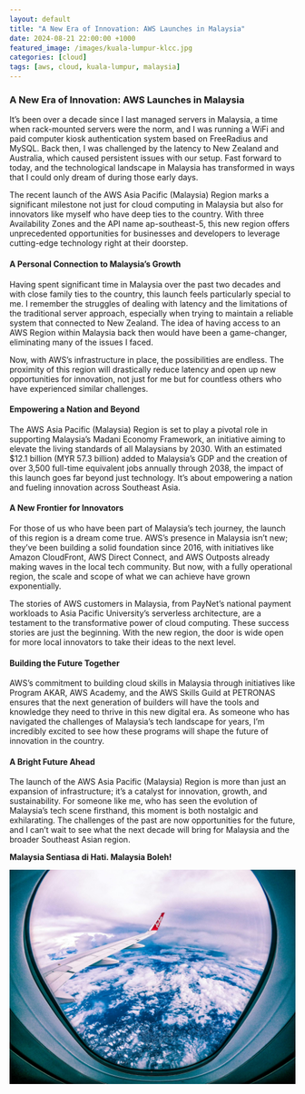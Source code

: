 ```yaml
---
layout: default
title: "A New Era of Innovation: AWS Launches in Malaysia"
date: 2024-08-21 22:00:00 +1000
featured_image: /images/kuala-lumpur-klcc.jpg
categories: [cloud]
tags: [aws, cloud, kuala-lumpur, malaysia]
---
```


### A New Era of Innovation: AWS Launches in Malaysia

It’s been over a decade since I last managed servers in Malaysia, a time when rack-mounted servers were the norm, and I was running a WiFi and paid computer kiosk authentication system based on FreeRadius and MySQL. Back then, I was challenged by the latency to New Zealand and Australia, which caused persistent issues with our setup. Fast forward to today, and the technological landscape in Malaysia has transformed in ways that I could only dream of during those early days.

The recent launch of the AWS Asia Pacific (Malaysia) Region marks a significant milestone not just for cloud computing in Malaysia but also for innovators like myself who have deep ties to the country. With three Availability Zones and the API name ap-southeast-5, this new region offers unprecedented opportunities for businesses and developers to leverage cutting-edge technology right at their doorstep.

#### A Personal Connection to Malaysia’s Growth

Having spent significant time in Malaysia over the past two decades and with close family ties to the country, this launch feels particularly special to me. I remember the struggles of dealing with latency and the limitations of the traditional server approach, especially when trying to maintain a reliable system that connected to New Zealand. The idea of having access to an AWS Region within Malaysia back then would have been a game-changer, eliminating many of the issues I faced.

Now, with AWS’s infrastructure in place, the possibilities are endless. The proximity of this region will drastically reduce latency and open up new opportunities for innovation, not just for me but for countless others who have experienced similar challenges.

#### Empowering a Nation and Beyond

The AWS Asia Pacific (Malaysia) Region is set to play a pivotal role in supporting Malaysia’s Madani Economy Framework, an initiative aiming to elevate the living standards of all Malaysians by 2030. With an estimated $12.1 billion (MYR 57.3 billion) added to Malaysia’s GDP and the creation of over 3,500 full-time equivalent jobs annually through 2038, the impact of this launch goes far beyond just technology. It’s about empowering a nation and fueling innovation across Southeast Asia.

#### A New Frontier for Innovators

For those of us who have been part of Malaysia’s tech journey, the launch of this region is a dream come true. AWS’s presence in Malaysia isn’t new; they’ve been building a solid foundation since 2016, with initiatives like Amazon CloudFront, AWS Direct Connect, and AWS Outposts already making waves in the local tech community. But now, with a fully operational region, the scale and scope of what we can achieve have grown exponentially.

The stories of AWS customers in Malaysia, from PayNet’s national payment workloads to Asia Pacific University’s serverless architecture, are a testament to the transformative power of cloud computing. These success stories are just the beginning. With the new region, the door is wide open for more local innovators to take their ideas to the next level.

#### Building the Future Together

AWS’s commitment to building cloud skills in Malaysia through initiatives like Program AKAR, AWS Academy, and the AWS Skills Guild at PETRONAS ensures that the next generation of builders will have the tools and knowledge they need to thrive in this new digital era. As someone who has navigated the challenges of Malaysia’s tech landscape for years, I’m incredibly excited to see how these programs will shape the future of innovation in the country.

#### A Bright Future Ahead

The launch of the AWS Asia Pacific (Malaysia) Region is more than just an expansion of infrastructure; it’s a catalyst for innovation, growth, and sustainability. For someone like me, who has seen the evolution of Malaysia’s tech scene firsthand, this moment is both nostalgic and exhilarating. The challenges of the past are now opportunities for the future, and I can’t wait to see what the next decade will bring for Malaysia and the broader Southeast Asian region.

**Malaysia Sentiasa di Hati. Malaysia Boleh!**

![Flight Home](/images/airasia-flight.jpg)
